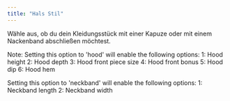 ```yaml
---
title: "Hals Stil"
---
```


Wähle aus, ob du dein Kleidungsstück mit einer Kapuze oder mit einem Nackenband abschließen möchtest.

Note: Setting this option to 'hood' will enable the following options: 1: Hood height 2: Hood depth 3: Hood front piece size 4: Hood front bonus 5: Hood dip 6: Hood hem

Setting this option to 'neckband' will enable the following options: 1: Neckband length 2: Neckband width
